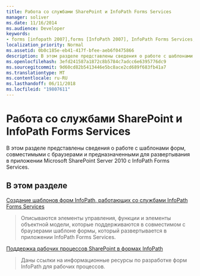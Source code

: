 ```yaml
---
title: Работа со службами SharePoint и InfoPath Forms Services
manager: soliver
ms.date: 11/16/2014
ms.audience: Developer
keywords:
- forms [infopath 2007],forms [InfoPath 2007], InfoPath Forms Services,InfoPath 2007, InfoPath Forms Services,InfoPath Forms Services
localization_priority: Normal
ms.assetid: 0b0c185e-eb41-417f-bfee-aeb6f0475866
description: В этом разделе представлены сведения о работе с шаблонами форм, совместимыми с браузерами и предназначенными для развертывания в приложении Microsoft SharePoint Server 2010 с InfoPath Forms Services.
ms.openlocfilehash: 3efd241587a1872c8b5784c7adcc6e6395776dc9
ms.sourcegitcommit: 9d60cd82b5413446e5bc8ace2cd689f683fb41a7
ms.translationtype: MT
ms.contentlocale: ru-RU
ms.lasthandoff: 06/11/2018
ms.locfileid: "19807611"
---
```

# <a name="working-with-sharepoint-and-infopath-forms-services"></a>Работа со службами SharePoint и InfoPath Forms Services

В этом разделе представлены сведения о работе с шаблонами форм, совместимыми с браузерами и предназначенными для развертывания в приложении Microsoft SharePoint Server 2010 с InfoPath Forms Services.
  
## <a name="in-this-section"></a>В этом разделе

[Создание шаблонов форм InfoPath, работающих со службами InfoPath Forms Services](creating-infopath-form-templates-that-work-with-infopath-forms-services.md)
  
> Описываются элементы управления, функции и элементы объектной модели, которые поддерживаются в совместимом с браузерами шаблоне формы, который развертывается в приложении InfoPath Forms Services.
    
[Поддержка рабочих процессов SharePoint в формах InfoPath](sharepoint-workflow-support-in-infopath-forms.md)
  
> Даны ссылки на информационные ресурсы по разработке форм InfoPath для рабочих процессов.
    

